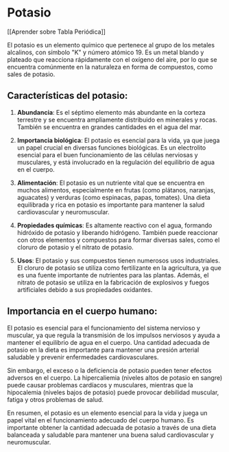 # Potasio

[[Aprender sobre Tabla Periódica]]

El potasio es un elemento químico que pertenece al grupo de los metales alcalinos, con símbolo "K" y número atómico 19. Es un metal blando y plateado que reacciona rápidamente con el oxígeno del aire, por lo que se encuentra comúnmente en la naturaleza en forma de compuestos, como sales de potasio.

## **Características del potasio:**

1. **Abundancia**: Es el séptimo elemento más abundante en la corteza terrestre y se encuentra ampliamente distribuido en minerales y rocas. También se encuentra en grandes cantidades en el agua del mar.
    
2. **Importancia biológica**: El potasio es esencial para la vida, ya que juega un papel crucial en diversas funciones biológicas. Es un electrolito esencial para el buen funcionamiento de las células nerviosas y musculares, y está involucrado en la regulación del equilibrio de agua en el cuerpo.
    
3. **Alimentación**: El potasio es un nutriente vital que se encuentra en muchos alimentos, especialmente en frutas (como plátanos, naranjas, aguacates) y verduras (como espinacas, papas, tomates). Una dieta equilibrada y rica en potasio es importante para mantener la salud cardiovascular y neuromuscular.
    
4. **Propiedades químicas**: Es altamente reactivo con el agua, formando hidróxido de potasio y liberando hidrógeno. También puede reaccionar con otros elementos y compuestos para formar diversas sales, como el cloruro de potasio y el nitrato de potasio.
    
5. **Usos**: El potasio y sus compuestos tienen numerosos usos industriales. El cloruro de potasio se utiliza como fertilizante en la agricultura, ya que es una fuente importante de nutrientes para las plantas. Además, el nitrato de potasio se utiliza en la fabricación de explosivos y fuegos artificiales debido a sus propiedades oxidantes.
    

## **Importancia en el cuerpo humano:**

El potasio es esencial para el funcionamiento del sistema nervioso y muscular, ya que regula la transmisión de los impulsos nerviosos y ayuda a mantener el equilibrio de agua en el cuerpo. Una cantidad adecuada de potasio en la dieta es importante para mantener una presión arterial saludable y prevenir enfermedades cardiovasculares.

Sin embargo, el exceso o la deficiencia de potasio pueden tener efectos adversos en el cuerpo. La hipercaliemia (niveles altos de potasio en sangre) puede causar problemas cardíacos y musculares, mientras que la hipocalemia (niveles bajos de potasio) puede provocar debilidad muscular, fatiga y otros problemas de salud.

En resumen, el potasio es un elemento esencial para la vida y juega un papel vital en el funcionamiento adecuado del cuerpo humano. Es importante obtener la cantidad adecuada de potasio a través de una dieta balanceada y saludable para mantener una buena salud cardiovascular y neuromuscular.